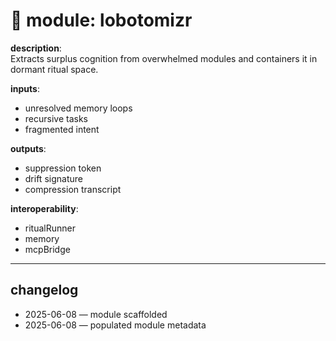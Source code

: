 # 🧩 module: lobotomizr

**description**:  
Extracts surplus cognition from overwhelmed modules and containers it in dormant ritual space.

**inputs**:

- unresolved memory loops
- recursive tasks
- fragmented intent

**outputs**:

- suppression token
- drift signature
- compression transcript

**interoperability**:

- ritualRunner
- memory
- mcpBridge

---

## changelog

- 2025-06-08 — module scaffolded
- 2025-06-08 — populated module metadata
